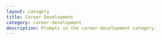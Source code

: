 ```yaml
---
layout: category
title: Career Development
category: career-development
description: Prompts in the career-development category.
---
```

